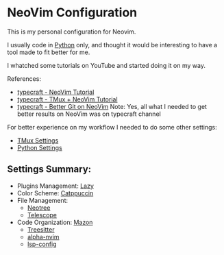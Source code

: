 # NeoVim Configuration

This is my personal configuration for Neovim.

I usually code in [Python](www.python.org) only, and thought it would be interesting to have a tool made to fit better for me.

I whatched some tutorials on YouTube and started doing it on my way.

References:
- [typecraft - NeoVim Tutorial](https://www.youtube.com/watch?v=zHTeCSVAFNY&list=PLsz00TDipIffreIaUNk64KxTIkQaGguqn)
- [typecraft - TMux + NeoVim Tutorial](https://www.youtube.com/playlist?list=PLsz00TDipIfdrJDjpULKY7mQlIFi4HjdR)
- [typecraft - Better Git on NeoVim](https://www.youtube.com/watch?v=zOQMwWqdp9w)
Note: Yes, all what I needed to get better results on NeoVim was on typecraft channel

For better experience on my workflow I needed to do some other settings:
- [TMux Settings]()
- [Python Settings]()

## Settings Summary:
- Plugins Management: [Lazy]()
- Color Scheme: [Catppuccin]()
- File Management:
    - [Neotree]()
    - [Telescope]()
- Code Organization: [Mazon]()
    - [Treesitter]()
    - [alpha-nvim]()
    - [lsp-config]()
